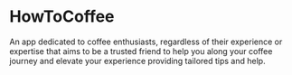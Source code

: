 # HowToCoffee
An app dedicated to coffee enthusiasts, regardless of their experience or expertise that aims to be a trusted friend to help you along your coffee journey and elevate your experience providing tailored tips and help.
